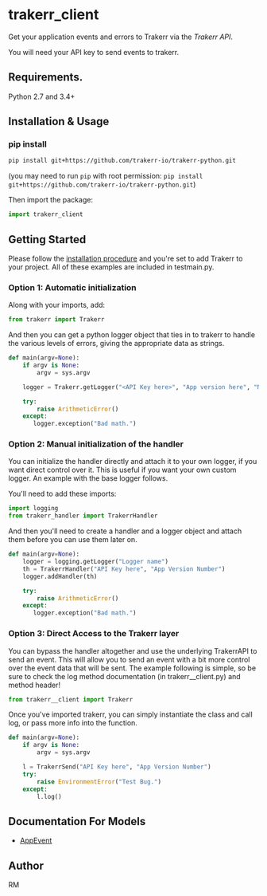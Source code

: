 # trakerr_client
Get your application events and errors to Trakerr via the *Trakerr API*.

You will need your API key to send events to trakerr.

## Requirements.

Python 2.7 and 3.4+

## Installation & Usage
### pip install

```sh
pip install git+https://github.com/trakerr-io/trakerr-python.git
```
(you may need to run `pip` with root permission: `pip install git+https://github.com/trakerr-io/trakerr-python.git`)

Then import the package:
```python
import trakerr_client
```

## Getting Started

Please follow the [installation procedure](#installation--usage) and you're set to add Trakerr to your project. All of these examples are included in testmain.py.

### Option 1: Automatic initialization
Along with your imports, add:

```python
from trakerr import Trakerr
```

And then you can get a python logger object that ties in to trakerr to handle the various levels of errors, giving the appropriate data as strings.

```python
def main(argv=None):
    if argv is None:
        argv = sys.argv

    logger = Trakerr.getLogger("<API Key here>", "App version here", "Name for the current logger")

    try:
        raise ArithmeticError()
    except:
       logger.exception("Bad math.")
```
### Option 2: Manual initialization of the handler
You can initialize the handler directly and attach it to your own logger, if you want direct control over it. This is useful if you want your own custom logger. An example with the base logger follows.

You'll need to add these imports:
```python
import logging
from trakerr_handler import TrakerrHandler
```

And then you'll need to create a handler and a logger object and attach them before you can use them later on.
```python
def main(argv=None):
    logger = logging.getLogger("Logger name")
    th = TrakerrHandler("API Key here", "App Version Number")
    logger.addHandler(th)

    try:
        raise ArithmeticError()
    except:
       logger.exception("Bad math.")
```

### Option 3: Direct Access to the Trakerr layer
You can bypass the handler altogether and use the underlying TrakerrAPI to send an event. This will allow you to send an event with a bit more control over the event data that will be sent. The example following is simple, so be sure to check the log method documentation (in trakerr__client.py) and method header!

```python
from trakerr__client import Trakerr
```

Once you've imported trakerr, you can simply instantiate the class and call log, or pass more info into the function.

```python
def main(argv=None):
    if argv is None:
        argv = sys.argv

    l = TrakerrSend("API Key here", "App Version Number")
    try:
        raise EnvironmentError("Test Bug.")
    except:
        l.log()
```

## Documentation For Models

 - [AppEvent](https://github.com/trakerr-io/trakerr-python/blob/master/generated/docs/AppEvent.md)

## Author
RM


